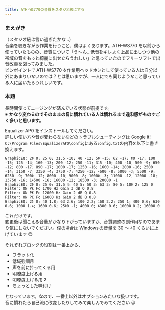 ```yaml
---
title: ATH-WS770の音質をスタジオ級にする
---
```


### まえがき

（スタジオ級は言い過ぎたかな…）  
音楽を聴きながら作業を行うこと、僕はよくあります。ATH-WS770 を以前から使っていたものの、音質について「う～ん…低音をキレよく上品に出しつつ他の帯域の音をもっと綺麗に出せたらうれしい」と思っていたのでフリーソフトで出音改善を図ってみました。  
ピンポイントで ATH-WS770 を作業用ヘッドホンとして使っている人は自分以外にあまりいないのでは？とは思いますが、一人にでも同じようなこと思っている人に届いたらうれしいです。

### 本題

長時間使ってエージングが済んでいる状態が前提です。  
※ **かなり変わるのでそのままの音に慣れている人は慣れるまで違和感がものすごく多いと思います。**

Equalizer APO をインストールしてください。  
詳しい使い方や音が変わらないなどのトラブルシューティングは Google it!  
`C:\Program Files\EqualizerAPO\config`にある`config.txt`の内容を以下に書き換えます。

```text
GraphicEQ: 20 0; 25 0; 31.5 -10; 40 -12; 50 -15; 62 -17; 80 -17; 100 -15; 125 -14; 160 -13; 200 -12; 250 -11; 315 -10; 400 -10; 500 -9; 650 -12; 800 -17; 890 -17; 1000 -17; 1250 -16; 1600 -14; 2000 -16; 2500 -14; 3150 -7; 3350 -4; 3750 -7; 4250 -12; 4600 -8; 5000 -3; 5500 -9; 6250 -9; 7000 -12; 8000 -10; 9000 -8; 10000 -3; 11000 -12; 12000 -18; 13750 -16; 14500 -16; 16000 -12; 18500 -3; 20000 -1
GraphicEQ: 20 0; 25 0; 31.5 4; 40 5; 50 3; 63 3; 80 5; 100 2; 125 0
Filter: ON PK Fc 1700 Hz Gain 3 dB Q 0.8
Filter: ON PK Fc 12000 Hz Gain 2 dB Q 0.8
Filter: ON PK Fc 16000 Hz Gain 2 dB Q 0.8
GraphicEQ: 25 0; 40 1.8; 63 2.6; 100 2.2; 160 2.2; 250 1; 400 0.6; 630 0.6; 1000 1.4; 1600 0.6; 2500 -1; 4000 0; 6300 0.6; 10000 0.2; 16000 0
```

これだけです。  
変更後は聞こえる音量がかなり下がっていますが、音質調整の副作用なのであまり気にしないでください。僕の場合は Windows の音量を 30 ～ 40 くらいに上げています 😌

それぞれブロックの役割は一番上から、

- フラット化
- 低域強調用
- 声を前に持ってくる用
- 明瞭度上げる用
- 明瞭度上げる用 2
- ちょっとした味付け

となっています。なので、一番上以外はオプションみたいな扱いです。  
音に慣れたら自己流に改変したりしてみて楽しんでみてください 😉
